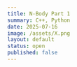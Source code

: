```yaml
---
title: N-Body Part 1
summary: C++, Python 
date: 2025-07-16
image: /assets/X.png
layout: default
status: open
published: false
---
```


